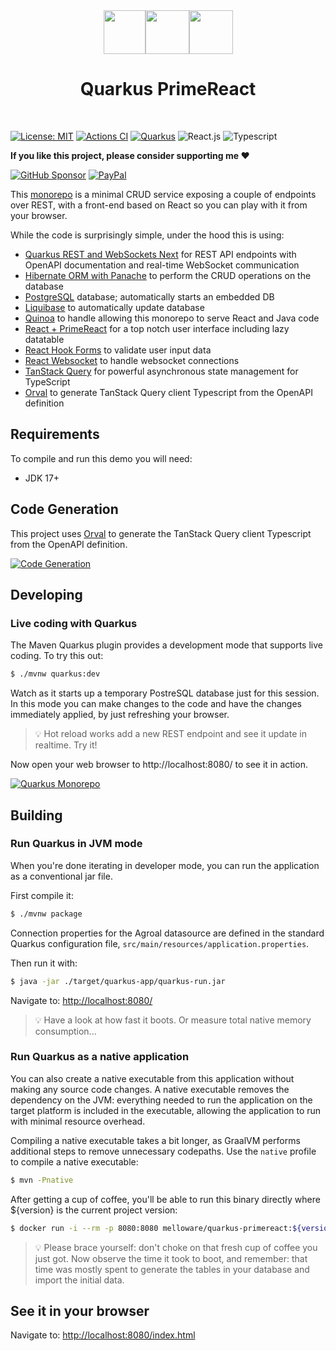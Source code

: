 <div align="center">
<img src="https://github.com/melloware/quarkus-primereact/blob/main/src/main/webui/public/static/images/quarkus.svg" width="67" height="70" ><img src="https://github.com/melloware/quarkus-primereact/blob/main/src/main/webui/public/static/images/plus-sign.svg" height="70" ><img src="https://github.com/melloware/quarkus-primereact/blob/main/src/main/webui/public/static/images/primereact-dark.svg" height="70" >

# Quarkus PrimeReact
</div>
<br>

[![License: MIT](https://img.shields.io/badge/License-MIT-yellow.svg?style=for-the-badge)](https://opensource.org/licenses/MIT)
[![Actions CI](https://img.shields.io/github/actions/workflow/status/melloware/quarkus-primereact/build.yml?branch=main&logo=GitHub&style=for-the-badge)](https://github.com/melloware/quarkus-primereact/actions/workflows/build.yml)
[![Quarkus](https://img.shields.io/badge/quarkus-power-blue?logo=quarkus&style=for-the-badge)](https://github.com/quarkusio/quarkus)
![React.js](https://img.shields.io/badge/react-%2320232a.svg?style=for-the-badge&logo=react&logoColor=%2361DAFB)
![Typescript](https://img.shields.io/badge/typescript-%23323330.svg?style=for-the-badge&logo=typescript&logoColor=%23F7DF1E) 

**If you like this project, please consider supporting me ❤️**

[![GitHub Sponsor](https://img.shields.io/badge/GitHub-FFDD00?style=for-the-badge&logo=github&logoColor=black)](https://github.com/sponsors/melloware)
[![PayPal](https://img.shields.io/badge/PayPal-00457C?style=for-the-badge&logo=paypal&logoColor=white)](https://www.paypal.me/mellowareinc)

This [monorepo](https://en.wikipedia.org/wiki/Monorepo) is a minimal CRUD service exposing a couple of endpoints over REST,
with a front-end based on React so you can play with it from your browser.

While the code is surprisingly simple, under the hood this is using:

- [Quarkus REST and WebSockets Next](https://quarkus.io/guides/rest-web-sockets-next) for REST API endpoints with OpenAPI documentation and real-time WebSocket communication
- [Hibernate ORM with Panache](https://quarkus.io/guides/hibernate-orm-panache) to perform the CRUD operations on the database
- [PostgreSQL](https://www.postgresql.org/) database; automatically starts an embedded DB
- [Liquibase](https://www.liquibase.com/) to automatically update database
- [Quinoa](https://github.com/quarkiverse/quarkus-quinoa) to handle allowing this monorepo to serve React and Java code
- [React + PrimeReact](https://primereact.org/) for a top notch user interface including lazy datatable
- [React Hook Forms](https://react-hook-form.com/) to validate user input data
- [React Websocket](https://github.com/robtaussig/react-use-websocket) to handle websocket connections
- [TanStack Query](https://tanstack.com/query/latest) for powerful asynchronous state management for TypeScript
- [Orval](https://orval.dev/) to generate TanStack Query client Typescript from the OpenAPI definition

## Requirements

To compile and run this demo you will need:

- JDK 17+

## Code Generation

This project uses [Orval](https://orval.dev/) to generate the TanStack Query client Typescript from the OpenAPI definition.

[![Code Generation](https://github.com/melloware/quarkus-primereact/blob/main/src/test/resources/dev-flow.png)](https://github.com/melloware/quarkus-primereact)


## Developing

### Live coding with Quarkus

The Maven Quarkus plugin provides a development mode that supports
live coding. To try this out:

```bash
$ ./mvnw quarkus:dev
```

Watch as it starts up a temporary PostreSQL database just for this session. In this mode you can make changes to the code and have the changes immediately applied, by just refreshing your browser.

> :bulb:
Hot reload works add a new REST endpoint and see it update in realtime. Try it!

Now open your web browser to http://localhost:8080/ to see it in action.

[![Quarkus Monorepo](https://github.com/melloware/quarkus-primereact/blob/main/src/test/resources/quarkus-primereact-screen.png)](https://github.com/melloware/quarkus-primereact)

## Building

### Run Quarkus in JVM mode

When you're done iterating in developer mode, you can run the application as a
conventional jar file.

First compile it:

```bash
$ ./mvnw package
```

Connection properties for the Agroal datasource are defined in the standard Quarkus configuration file,
`src/main/resources/application.properties`.

Then run it with:

```bash
$ java -jar ./target/quarkus-app/quarkus-run.jar
```
Navigate to:
<http://localhost:8080/>

> :bulb:
Have a look at how fast it boots. Or measure total native memory consumption...

### Run Quarkus as a native application

You can also create a native executable from this application without making any
source code changes. A native executable removes the dependency on the JVM:
everything needed to run the application on the target platform is included in
the executable, allowing the application to run with minimal resource overhead.

Compiling a native executable takes a bit longer, as GraalVM performs additional
steps to remove unnecessary codepaths. Use the  `native` profile to compile a
native executable:

```bash
$ mvn -Pnative
```

After getting a cup of coffee, you'll be able to run this binary directly where ${version} is the current project version:

```bash
$ docker run -i --rm -p 8080:8080 melloware/quarkus-primereact:${version}
```

> :bulb:
Please brace yourself: don't choke on that fresh cup of coffee you just got. Now observe the time it took to boot, and remember: that time was mostly spent to generate the tables in your database and import the initial data.

## See it in your browser

Navigate to: <http://localhost:8080/index.html>

